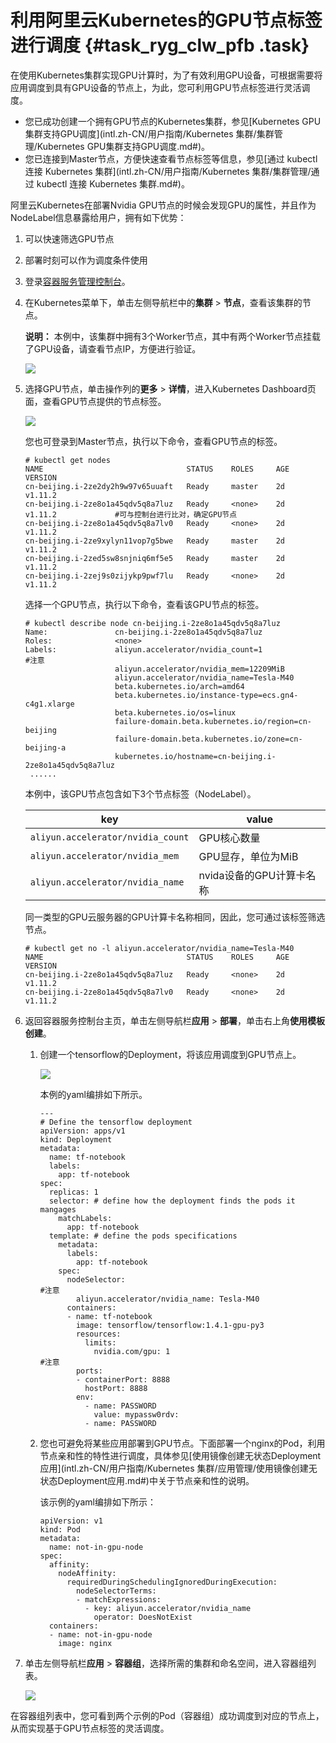 # 利用阿里云Kubernetes的GPU节点标签进行调度 {#task_ryg_clw_pfb .task}

在使用Kubernetes集群实现GPU计算时，为了有效利用GPU设备，可根据需要将应用调度到具有GPU设备的节点上，为此，您可利用GPU节点标签进行灵活调度。

-   您已成功创建一个拥有GPU节点的Kubernetes集群，参见[Kubernetes GPU集群支持GPU调度](intl.zh-CN/用户指南/Kubernetes 集群/集群管理/Kubernetes GPU集群支持GPU调度.md#)。
-   您已连接到Master节点，方便快速查看节点标签等信息，参见[通过 kubectl 连接 Kubernetes 集群](intl.zh-CN/用户指南/Kubernetes 集群/集群管理/通过 kubectl 连接 Kubernetes 集群.md#)。

阿里云Kubernetes在部署Nvidia GPU节点的时候会发现GPU的属性，并且作为NodeLabel信息暴露给用户，拥有如下优势：

1.  可以快速筛选GPU节点
2.  部署时刻可以作为调度条件使用

1.  登录[容器服务管理控制台](https://cs.console.aliyun.com)。 
2.  在Kubernetes菜单下，单击左侧导航栏中的**集群** \> **节点**，查看该集群的节点。 

    **说明：** 本例中，该集群中拥有3个Worker节点，其中有两个Worker节点挂载了GPU设备，请查看节点IP，方便进行验证。

    ![](http://static-aliyun-doc.oss-cn-hangzhou.aliyuncs.com/assets/img/40309/154088825321050_zh-CN.png)

3.  选择GPU节点，单击操作列的**更多** \> **详情**，进入Kubernetes Dashboard页面，查看GPU节点提供的节点标签。 

    ![](http://static-aliyun-doc.oss-cn-hangzhou.aliyuncs.com/assets/img/40309/154088825321059_zh-CN.png)

    您也可登录到Master节点，执行以下命令，查看GPU节点的标签。

    ```
    # kubectl get nodes
    NAME                                STATUS    ROLES     AGE       VERSION
    cn-beijing.i-2ze2dy2h9w97v65uuaft   Ready     master    2d        v1.11.2
    cn-beijing.i-2ze8o1a45qdv5q8a7luz   Ready     <none>    2d        v1.11.2             #可与控制台进行比对，确定GPU节点
    cn-beijing.i-2ze8o1a45qdv5q8a7lv0   Ready     <none>    2d        v1.11.2
    cn-beijing.i-2ze9xylyn11vop7g5bwe   Ready     master    2d        v1.11.2
    cn-beijing.i-2zed5sw8snjniq6mf5e5   Ready     master    2d        v1.11.2
    cn-beijing.i-2zej9s0zijykp9pwf7lu   Ready     <none>    2d        v1.11.2
    
    ```

    选择一个GPU节点，执行以下命令，查看该GPU节点的标签。

    ```
    # kubectl describe node cn-beijing.i-2ze8o1a45qdv5q8a7luz
    Name:               cn-beijing.i-2ze8o1a45qdv5q8a7luz
    Roles:              <none>
    Labels:             aliyun.accelerator/nvidia_count=1                          #注意
                        aliyun.accelerator/nvidia_mem=12209MiB
                        aliyun.accelerator/nvidia_name=Tesla-M40
                        beta.kubernetes.io/arch=amd64
                        beta.kubernetes.io/instance-type=ecs.gn4-c4g1.xlarge
                        beta.kubernetes.io/os=linux
                        failure-domain.beta.kubernetes.io/region=cn-beijing
                        failure-domain.beta.kubernetes.io/zone=cn-beijing-a
                        kubernetes.io/hostname=cn-beijing.i-2ze8o1a45qdv5q8a7luz
     ......
    ```

    本例中，该GPU节点包含如下3个节点标签（NodeLabel）。

    |key|value|
    |---|-----|
    |`aliyun.accelerator/nvidia_count`|GPU核心数量|
    |`aliyun.accelerator/nvidia_mem`|GPU显存，单位为MiB|
    |`aliyun.accelerator/nvidia_name`|nvida设备的GPU计算卡名称|

    同一类型的GPU云服务器的GPU计算卡名称相同，因此，您可通过该标签筛选节点。

    ```
    # kubectl get no -l aliyun.accelerator/nvidia_name=Tesla-M40
    NAME                                STATUS    ROLES     AGE       VERSION
    cn-beijing.i-2ze8o1a45qdv5q8a7luz   Ready     <none>    2d        v1.11.2
    cn-beijing.i-2ze8o1a45qdv5q8a7lv0   Ready     <none>    2d        v1.11.2
    
    ```

4.  返回容器服务控制台主页，单击左侧导航栏**应用** \> **部署**，单击右上角**使用模板创建**。 
    1.  创建一个tensorflow的Deployment，将该应用调度到GPU节点上。 

        ![](http://static-aliyun-doc.oss-cn-hangzhou.aliyuncs.com/assets/img/40309/154088825321074_zh-CN.png)

        本例的yaml编排如下所示。

        ```
        ---
        # Define the tensorflow deployment
        apiVersion: apps/v1
        kind: Deployment
        metadata:
          name: tf-notebook
          labels:
            app: tf-notebook
        spec:
          replicas: 1
          selector: # define how the deployment finds the pods it mangages
            matchLabels:
              app: tf-notebook
          template: # define the pods specifications
            metadata:
              labels:
                app: tf-notebook
            spec:
              nodeSelector:                                                  #注意
                aliyun.accelerator/nvidia_name: Tesla-M40
              containers:
              - name: tf-notebook
                image: tensorflow/tensorflow:1.4.1-gpu-py3
                resources:
                  limits:
                    nvidia.com/gpu: 1                                        #注意
                ports:
                - containerPort: 8888
                  hostPort: 8888
                env:
                  - name: PASSWORD
                    value: mypassw0rdv:
                  - name: PASSWORD
        ```

    2.  您也可避免将某些应用部署到GPU节点。下面部署一个nginx的Pod，利用节点亲和性的特性进行调度，具体参见[使用镜像创建无状态Deployment应用](intl.zh-CN/用户指南/Kubernetes 集群/应用管理/使用镜像创建无状态Deployment应用.md#)中关于节点亲和性的说明。 

        该示例的yaml编排如下所示：

        ```
        apiVersion: v1
        kind: Pod
        metadata:
          name: not-in-gpu-node
        spec:
          affinity:
            nodeAffinity:
              requiredDuringSchedulingIgnoredDuringExecution:
                nodeSelectorTerms:
                - matchExpressions:
                  - key: aliyun.accelerator/nvidia_name
                    operator: DoesNotExist
          containers:
          - name: not-in-gpu-node
            image: nginx
        ```

5.  单击左侧导航栏**应用** \> **容器组**，选择所需的集群和命名空间，进入容器组列表。 

    ![](http://static-aliyun-doc.oss-cn-hangzhou.aliyuncs.com/assets/img/40309/154088825321094_zh-CN.png)


在容器组列表中，您可看到两个示例的Pod（容器组）成功调度到对应的节点上，从而实现基于GPU节点标签的灵活调度。

